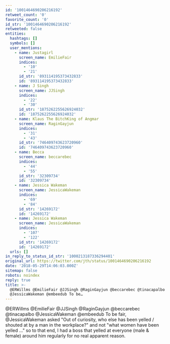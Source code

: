 ```yaml
---
id: '1001464690206216192'
retweet_count: '0'
favorite_count: '0'
id_str: '1001464690206216192'
retweeted: false
entities:
  hashtags: []
  symbols: []
  user_mentions:
    - name: Justagirl
      screen_name: EmilieFair
      indices:
        - '10'
        - '21'
      id_str: '893114195373432833'
      id: '893114195373432833'
    - name: J Singh
      screen_name: JJSingh
      indices:
        - '22'
        - '30'
      id_str: '1875262255626924032'
      id: '1875262255626924032'
    - name: Klaus The BitchKing of Angmar
      screen_name: RaginGayjun
      indices:
        - '31'
        - '43'
      id_str: '746409743623720960'
      id: '746409743623720960'
    - name: Becca
      screen_name: beccarebec
      indices:
        - '44'
        - '55'
      id_str: '32309734'
      id: '32309734'
    - name: Jessica Wakeman
      screen_name: JessicaWakeman
      indices:
        - '69'
        - '84'
      id_str: '14269172'
      id: '14269172'
    - name: Jessica Wakeman
      screen_name: JessicaWakeman
      indices:
        - '107'
        - '122'
      id_str: '14269172'
      id: '14269172'
  urls: []
in_reply_to_status_id_str: '1000213187336294401'
original_url: https://twitter.com/jth/status/1001464690206216192
date: '2018-05-29T14:06:03.000Z'
sitemap: false
robots: noindex
reply: true
title: >-
  @ERWillms @EmilieFair @JJSingh @RaginGayjun @beccarebec @tinacapalbo
  @JessicaWakeman @embeedub To be…
---
```


@ERWillms @EmilieFair @JJSingh @RaginGayjun @beccarebec @tinacapalbo @JessicaWakeman @embeedub To be fair, @JessicaWakeman asked "Out of curiosity, who else has been yelled / shouted at by a man in the workplace?" and not "what women have been yelled ..." so to that end, I had a boss that yelled at everyone (male &amp; female) around him regularly for no real apparent reason.